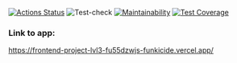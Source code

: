 [![Actions Status](https://github.com/Funkicide/frontend-project-lvl3/workflows/hexlet-check/badge.svg)](https://github.com/Funkicide/frontend-project-lvl3/actions)
![Test-check](https://github.com/Funkicide/frontend-project-lvl3/actions/workflows/test-check.yml/badge.svg)
[![Maintainability](https://api.codeclimate.com/v1/badges/466f13a0c9736b7ae432/maintainability)](https://codeclimate.com/github/Funkicide/frontend-project-lvl3/maintainability)
[![Test Coverage](https://api.codeclimate.com/v1/badges/466f13a0c9736b7ae432/test_coverage)](https://codeclimate.com/github/Funkicide/frontend-project-lvl3/test_coverage)

### Link to app:

<https://frontend-project-lvl3-fu55dzwjs-funkicide.vercel.app/>